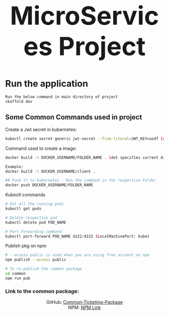 <h1 align="center" style="font-size: 5rem;">
MicroServices Project
</h1>

# Run the application

```bash
Run the below command in main directory of project
skaffold dev
```

## Some Common Commands used in project

Create a Jwt secret in kubernetes:

```bash
kubectl create secret generic jwt-secret --from-literal=JWT_KEY=asdf (asdf - your jwt signing secret)
```

Command used to create a image:

```bash
docker build -t DOCKER_USERNAME/FOLDER_NAME . (dot specifies current directory)

Example:
docker build -t DOCKER_USERNAME/client .

## Push it to kubernetes - Run the command in the respective Folder
docker push DOCKER_USERNAME/FOLDER_NAME
```

Kubectl commands

```bash
# Get all the running pods
kubectl get pods

# Delete respective pod
kubectl delete pod POD_NAME

# Port Forwarding command
kubectl port-forward POD_NAME 4222:4222 (LocalMachinePort: kube)
```

Publish pkg on npm

```bash
# --access public is used when you are using free account on npm
npm publish --access public

# To re-publish the common package
cd common
npm run pub
```

### Link to the common package:

<div align="center">
<span>GitHub: <a href="https://github.com/SagarM21/sagarm21tickets-common">Common-Ticketing-Package</a>
</span>
<br />
<span>NPM: <a href="https://www.npmjs.com/package/@sagarm21tickets/common">
NPM Link </a> </span>
</div>
